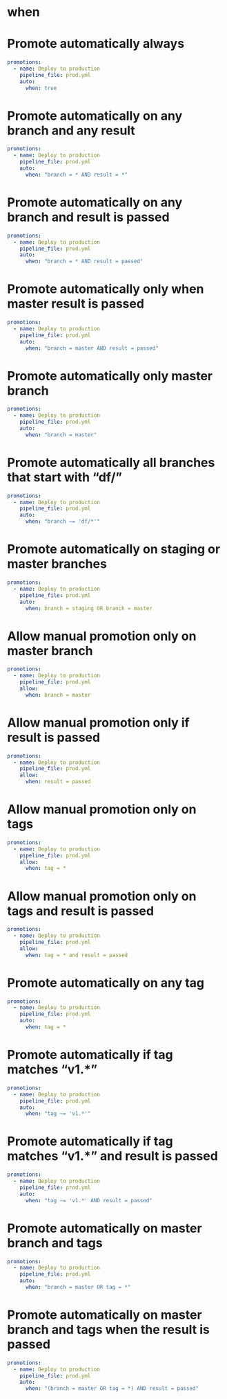 # when

# Promote automatically always

```yaml
promotions:
  - name: Deploy to production
    pipeline_file: prod.yml
    auto: 
      when: true
```    

# Promote automatically on any branch and any result

```yaml
promotions:
  - name: Deploy to production
    pipeline_file: prod.yml
    auto: 
      when: "branch = * AND result = *"
```

# Promote automatically on any branch and result is passed

```yaml
promotions:
  - name: Deploy to production
    pipeline_file: prod.yml
    auto: 
      when: "branch = * AND result = passed"
```

# Promote automatically only when master result is passed

```yaml
promotions:
  - name: Deploy to production
    pipeline_file: prod.yml
    auto: 
      when: "branch = master AND result = passed"
```

# Promote automatically only master branch

```yaml
promotions:
  - name: Deploy to production
    pipeline_file: prod.yml
    auto: 
      when: "branch = master"
```

# Promote automatically all branches that start with “df/”

```yaml
promotions:
  - name: Deploy to production
    pipeline_file: prod.yml
    auto: 
      when: "branch ~= 'df/*'"
```

# Promote automatically on staging or master branches

```yaml
promotions:
  - name: Deploy to production
    pipeline_file: prod.yml
    auto: 
      when: branch = staging OR branch = master
```

# Allow manual promotion only on master branch

```yaml
promotions:
  - name: Deploy to production
    pipeline_file: prod.yml
    allow: 
      when: branch = master
```

# Allow manual promotion only if result is passed

```yaml
promotions:
  - name: Deploy to production
    pipeline_file: prod.yml
    allow: 
      when: result = passed
```

# Allow manual promotion only on tags

```yaml
promotions:
  - name: Deploy to production
    pipeline_file: prod.yml
    allow: 
      when: tag = *
```

# Allow manual promotion only on tags and result is passed

```yaml
promotions:
  - name: Deploy to production
    pipeline_file: prod.yml
    allow: 
      when: tag = * and result = passed
```

# Promote automatically on any tag

```yaml
promotions:
  - name: Deploy to production
    pipeline_file: prod.yml
    auto: 
      when: tag = *
```

# Promote automatically if tag matches “v1.*”

```yaml
promotions:
  - name: Deploy to production
    pipeline_file: prod.yml
    auto: 
      when: "tag ~= 'v1.*'"
```


# Promote automatically if tag matches “v1.*” and result is passed

```yaml
promotions:
  - name: Deploy to production
    pipeline_file: prod.yml
    auto: 
      when: "tag ~= 'v1.*' AND result = passed"
```

# Promote automatically on master branch and tags

```yaml
promotions:
  - name: Deploy to production
    pipeline_file: prod.yml
    auto: 
      when: "branch = master OR tag = *"
```

# Promote automatically on master branch and tags when the result is passed 

```yaml
promotions:
  - name: Deploy to production
    pipeline_file: prod.yml
    auto:
      when: "(branch = master OR tag = *) AND result = passed"
```

